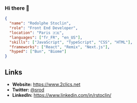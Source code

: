 ### Hi there 👋

<!--
**srod/srod** is a ✨ _special_ ✨ repository because its `README.md` (this file) appears on your GitHub profile.

Here are some ideas to get you started:

- 🔭 I’m currently working on ...
- 🌱 I’m currently learning ...
- 👯 I’m looking to collaborate on ...
- 🤔 I’m looking for help with ...
- 💬 Ask me about ...
- 📫 How to reach me: ...
- 😄 Pronouns: ...
- ⚡ Fun fact: ...
-->

```json
{
  "name": "Rodolphe Stoclin", 
  "role": "Front End Developer",
  "location": "Paris 🇫🇷",
  "languages": ["fr_FR", "en_US"],
  "skills": ["JavaScript", "TypeScript", "CSS", "HTML"],
  "frameworks": ["React", "Remix", "Next.js"],
  "hyped": ["Bun", "Biome"]
}
```

## Links

- **Website:** https://www.2clics.net
- **Twitter:** [@srod](https://x.com/srod)
- **LinkedIn:** https://www.linkedin.com/in/rstoclin/

